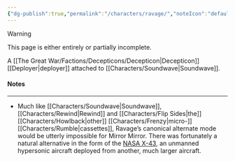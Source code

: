 ```yaml
---
{"dg-publish":true,"permalink":"/characters/ravage/","noteIcon":"default"}
---
```

  
>[!warning] 
>This page is either entirely or partially incomplete. 

A [[The Great War/Factions/Decepticons/Decepticon\|Decepticon]] [[Deployer\|deployer]] attached to [[Characters/Soundwave\|Soundwave]].
#### Notes
---
- Much like [[Characters/Soundwave\|Soundwave]], [[Characters/Rewind\|Rewind]] and [[Characters/Flip Sides\|the]] [[Characters/Howlback\|other]] [[Characters/Frenzy\|micro-]][[Characters/Rumble\|cassettes]], Ravage’s canonical alternate mode would be utterly impossible for Mirror Mirror. There was fortunately a natural alternative in the form of the [NASA X-43](https://en.wikipedia.org/wiki/NASA_X-43), an unmanned hypersonic aircraft deployed from another, much larger aircraft. 